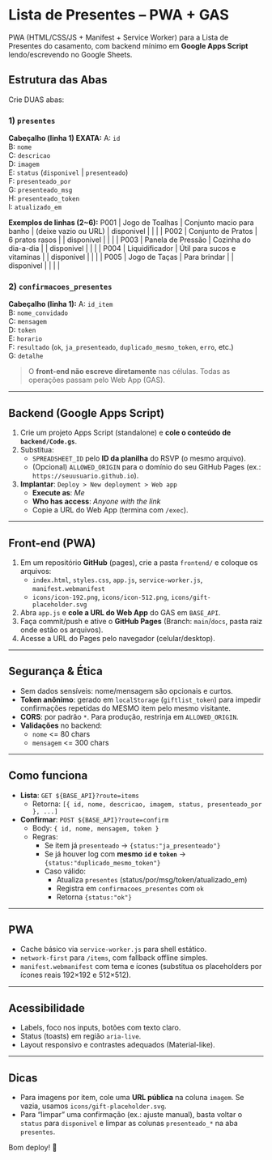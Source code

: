 # Lista de Presentes – PWA + GAS

PWA (HTML/CSS/JS + Manifest + Service Worker) para a Lista de Presentes do casamento, com backend mínimo em **Google Apps Script** lendo/escrevendo no Google Sheets.

## Estrutura das Abas

Crie DUAS abas:

### 1) `presentes`
**Cabeçalho (linha 1) EXATA:**
A: `id`  
B: `nome`  
C: `descricao`  
D: `imagem`  
E: `status` (`disponivel` | `presenteado`)  
F: `presenteado_por`  
G: `presenteado_msg`  
H: `presenteado_token`  
I: `atualizado_em`

**Exemplos de linhas (2~6):**
P001 | Jogo de Toalhas | Conjunto macio para banho | (deixe vazio ou URL) | disponivel | | | |
P002 | Conjunto de Pratos | 6 pratos rasos | | disponivel | | | |
P003 | Panela de Pressão | Cozinha do dia-a-dia | | disponivel | | | |
P004 | Liquidificador | Útil para sucos e vitaminas | | disponivel | | | |
P005 | Jogo de Taças | Para brindar | | disponivel | | | |


### 2) `confirmacoes_presentes`
**Cabeçalho (linha 1):**
A: `id_item`  
B: `nome_convidado`  
C: `mensagem`  
D: `token`  
E: `horario`  
F: `resultado` (`ok`, `ja_presenteado`, `duplicado_mesmo_token`, `erro`, etc.)  
G: `detalhe`

> O **front-end não escreve diretamente** nas células. Todas as operações passam pelo Web App (GAS).

---

## Backend (Google Apps Script)

1. Crie um projeto Apps Script (standalone) e **cole o conteúdo de `backend/Code.gs`**.
2. Substitua:
   - `SPREADSHEET_ID` pelo **ID da planilha** do RSVP (o mesmo arquivo).
   - (Opcional) `ALLOWED_ORIGIN` para o domínio do seu GitHub Pages (ex.: `https://seuusuario.github.io`).
3. **Implantar**: `Deploy > New deployment > Web app`
   - **Execute as**: *Me*
   - **Who has access**: *Anyone with the link*
   - Copie a URL do Web App (termina com `/exec`).

---

## Front-end (PWA)

1. Em um repositório **GitHub** (pages), crie a pasta `frontend/` e coloque os arquivos:
   - `index.html`, `styles.css`, `app.js`, `service-worker.js`, `manifest.webmanifest`
   - `icons/icon-192.png`, `icons/icon-512.png`, `icons/gift-placeholder.svg`
2. Abra `app.js` e **cole a URL do Web App** do GAS em `BASE_API`.
3. Faça commit/push e ative o **GitHub Pages** (Branch: `main`/`docs`, pasta raiz onde estão os arquivos).
4. Acesse a URL do Pages pelo navegador (celular/desktop).

---

## Segurança & Ética

- Sem dados sensíveis: nome/mensagem são opcionais e curtos.
- **Token anônimo**: gerado em `localStorage` (`giftlist_token`) para impedir confirmações repetidas do MESMO item pelo mesmo visitante.
- **CORS**: por padrão `*`. Para produção, restrinja em `ALLOWED_ORIGIN`.
- **Validações** no backend:
  - `nome` <= 80 chars
  - `mensagem` <= 300 chars

---

## Como funciona

- **Lista**: `GET ${BASE_API}?route=items`
  - Retorna: `[{ id, nome, descricao, imagem, status, presenteado_por }, ...]`
- **Confirmar**: `POST ${BASE_API}?route=confirm`
  - Body: `{ id, nome, mensagem, token }`
  - Regras:
    - Se item já `presenteado` → `{status:"ja_presenteado"}`
    - Se já houver log com **mesmo `id` e `token`** → `{status:"duplicado_mesmo_token"}`
    - Caso válido:
      - Atualiza `presentes` (status/por/msg/token/atualizado_em)
      - Registra em `confirmacoes_presentes` com `ok`
      - Retorna `{status:"ok"}`

---

## PWA

- Cache básico via `service-worker.js` para shell estático.
- `network-first` para `/items`, com fallback offline simples.
- `manifest.webmanifest` com tema e ícones (substitua os placeholders por ícones reais 192×192 e 512×512).

---

## Acessibilidade

- Labels, foco nos inputs, botões com texto claro.
- Status (toasts) em região `aria-live`.
- Layout responsivo e contrastes adequados (Material-like).

---

## Dicas

- Para imagens por item, cole uma **URL pública** na coluna `imagem`. Se vazia, usamos `icons/gift-placeholder.svg`.
- Para “limpar” uma confirmação (ex.: ajuste manual), basta voltar o `status` para `disponivel` e limpar as colunas `presenteado_*` na aba `presentes`.

Bom deploy! 🎉
